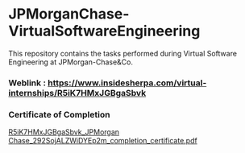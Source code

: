 # JPMorganChase-VirtualSoftwareEngineering
This repository contains the tasks performed during Virtual Software Engineering at JPMorgan-Chase&amp;Co.
### Weblink : https://www.insidesherpa.com/virtual-internships/R5iK7HMxJGBgaSbvk
### Certificate of Completion
[R5iK7HMxJGBgaSbvk_JPMorgan Chase_292SojALZWiDYEp2m_completion_certificate.pdf](https://github.com/rajat641/JPMorganChase-VirtualSoftwareEngineering/files/4632173/R5iK7HMxJGBgaSbvk_JPMorgan.Chase_292SojALZWiDYEp2m_completion_certificate.pdf)

